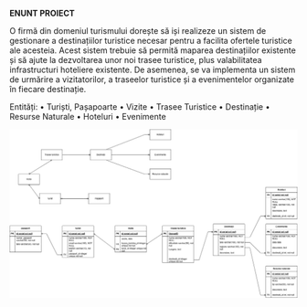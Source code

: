 **ENUNT PROIECT** 

O firmă din domeniul turismului dorește să iși realizeze un sistem de gestionare a destinațiilor turistice necesar pentru a facilita ofertele turistice ale acesteia. Acest sistem trebuie să permită maparea destinațiilor existente și să ajute la dezvoltarea unor noi trasee turistice, plus valabilitatea infrastructuri hoteliere existente. De asemenea, se va implementa un sistem de urmărire a vizitatorilor, a traseelor turistice și a evenimentelor organizate în fiecare destinație.

Entități:
•	Turiști, Pașapoarte
•	Vizite
•	Trasee Turistice
•	Destinație
•	Resurse Naturale
•	Hoteluri 
•	Evenimente


![Alt text](Diagrama_turism2.drawio.png)
